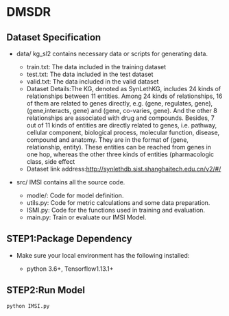 # DMSDR
## Dataset Specification
- data/ kg_sl2 contains necessary data or scripts for generating data.
  - train.txt: The data included in the training dataset
  - test.txt: The data included in the test dataset
  - valid.txt: The data included in the valid dataset
  - Dataset Details:The KG, denoted as SynLethKG, includes 24 kinds of relationships between 11 entities. Among 24 kinds of relationships, 16 of
them are related to genes directly, e.g. (gene, regulates, gene), (gene,interacts, gene) and (gene, co-varies, gene). And the other 8 relationships are associated with drug and compounds. Besides, 7 out of 11
kinds of entities are directly related to genes, i.e. pathway, cellular
component, biological process, molecular function, disease, compound and anatomy. They are in the format of (gene, relationship,
entity). These entities can be reached from genes in one hop, whereas the other three kinds of entities (pharmacologic class, side effect
  - Dataset link address:http://synlethdb.sist.shanghaitech.edu.cn/v2/#/

- src/ IMSI contains all the source code.
  - modle/: Code for model definition.
  - utils.py: Code for metric calculations and some data preparation.
  - ISMI.py: Code for the functions used in training and evaluation.
  - main.py: Train or evaluate our IMSI Model.


## STEP1:Package Dependency

- Make sure your local environment has the following installed:
  
  - python 3.6+, Tensorflow1.13.1+

## STEP2:Run Model

  ```
  python IMSI.py 
  ```
